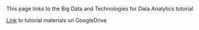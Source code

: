 This page links to the Big Data and Technologies for Data Analytics tutorial

[Link](https://drive.google.com/open?id=1SvBsmWPjZ2v4pkc4ZmxqKNWUmEKkqJM8)
 to tutorial materials on GoogleDrive
